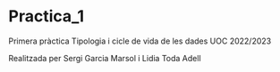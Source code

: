 # Practica_1
Primera pràctica Tipologia i cicle de vida de les dades UOC 2022/2023

Realitzada per Sergi Garcia Marsol i Lidia Toda Adell
